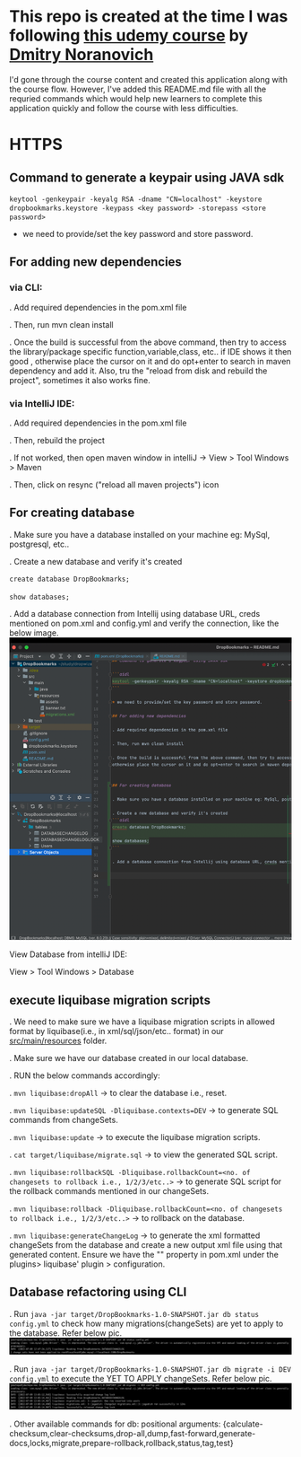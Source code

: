 # This repo is created at the time I was following [this udemy course](https://www.udemy.com/course/getting-started-with-dropwizard) by [Dmitry Noranovich](https://www.udemy.com/user/dmitrynoranovich/)

I'd gone through the course content and created this application along with the course flow. However, I've added this README.md file with all the requried commands which would help new learners to complete this application quickly and follow the course with less difficulties.

# HTTPS

## Command to generate a keypair using JAVA sdk

```aidl
keytool -genkeypair -keyalg RSA -dname "CN=localhost" -keystore dropbookmarks.keystore -keypass <key password> -storepass <store password>
```

* we need to provide/set the key password and store password.

## For adding new dependencies

### via CLI:

. Add required dependencies in the pom.xml file

. Then, run mvn clean install

. Once the build is successful from the above command, then try to access the library/package specific function,variable,class, etc.. if IDE shows it then good , 
otherwise place the cursor on it and do opt+enter to search in maven dependency and add it. Also, tru the "reload from disk and rebuild the project", sometimes it also works fine.

### via IntelliJ IDE:

. Add required dependencies in the pom.xml file

. Then, rebuild the project

. If not worked, then open maven window in intelliJ -> View > Tool Windows > Maven

. Then, click on resync ("reload all maven projects") icon

## For creating database

. Make sure you have a database installed on your machine eg: MySql, postgresql, etc..

. Create a new database and verify it's created 
```aidl
create database DropBookmarks;

show databases;
```

. Add a database connection from Intellij using database URL, creds mentioned on pom.xml and config.yml and verify the connection, like the below image.
![img.png](info_images/img.png)

View Database from intelliJ IDE:

View > Tool Windows > Database


## execute liquibase migration scripts
. We need to make sure we have a liquibase migration scripts in allowed format by liquibase(i.e., in xml/sql/json/etc.. format) in our [src/main/resources](src/main/resources) folder.

. Make sure we have our database created in our local database.

. RUN the below commands accordingly:

. ```mvn liquibase:dropAll``` -> to clear the database i.e., reset.

. ```mvn liquibase:updateSQL -Dliquibase.contexts=DEV``` -> to generate SQL commands from changeSets.

. ```mvn liquibase:update``` -> to execute the liquibase migration scripts.

. ```cat target/liquibase/migrate.sql``` -> to view the generated SQL script.

. ```mvn liquibase:rollbackSQL -Dliquibase.rollbackCount=<no. of changesets to rollback i.e., 1/2/3/etc..>``` -> to generate SQL script for the rollback commands mentioned in our changeSets.

. ```mvn liquibase:rollback -Dliquibase.rollbackCount=<no. of changesets to rollback i.e., 1/2/3/etc..>```  -> to rollback on the database.

. ```mvn liquibase:generateChangeLog``` -> to generate the xml formatted changeSets from the database and create a new output xml file using that generated content. Ensure we have the "<outputChangeLogFile>" property in pom.xml under the plugins> liquibase' plugin > configuration.


## Database refactoring using CLI

. Run ```java -jar target/DropBookmarks-1.0-SNAPSHOT.jar db status config.yml``` to check how many migrations(changeSets) are yet to apply to the database. Refer below pic.
![img_1.png](info_images/img_1.png)


. Run ```java -jar target/DropBookmarks-1.0-SNAPSHOT.jar db migrate -i DEV config.yml``` to execute the YET TO APPLY changeSets. Refer below pic.
![img_2.png](info_images/img_2.png)

. Other available commands for db: 
    positional arguments:
        {calculate-checksum,clear-checksums,drop-all,dump,fast-forward,generate-docs,locks,migrate,prepare-rollback,rollback,status,tag,test}







